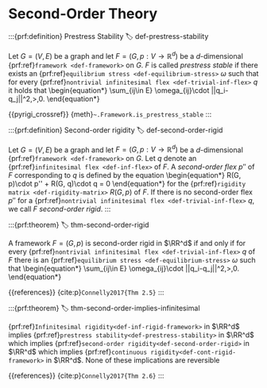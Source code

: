 # Second-Order Theory

:::{prf:definition} Prestress Stability
:label: def-prestress-stability

Let $G=(V,E)$ be a graph and let $F=(G, p:V\rightarrow \mathbb{R}^d)$ be a $d$-dimensional {prf:ref}`framework <def-framework>` on $G$. $F$ is called _prestress stable_ if there exists an {prf:ref}`equilibrium stress <def-equilibrium-stress>` $\omega$ such that for every {prf:ref}`nontrivial infinitesimal flex <def-trivial-inf-flex>` $q$ it holds that
\begin{equation*}
\sum_{ij\in E} \omega_{ij}\cdot ||q_i-q_j||^2\,>\,0.
\end{equation*} 

{{pyrigi_crossref}} {meth}`~.Framework.is_prestress_stable`
:::


:::{prf:definition} Second-order rigidity
:label: def-second-order-rigid

Let $G=(V,E)$ be a graph and let $F=(G, p:V\rightarrow \mathbb{R}^d)$ be a $d$-dimensional {prf:ref}`framework <def-framework>` on $G$. Let $q$ denote an {prf:ref}`infinitesimal flex <def-inf-flex>` of $F$. A _second-order flex_ $p''$ of $F$ corresponding to $q$ is defined by the equation
\begin{equation*}
R(G, p)\cdot p'' + R(G, q)\cdot q = 0
\end{equation*} 
for the {prf:ref}`rigidity matrix <def-rigidity-matrix>` $R(G, p)$ of $F$. If there is no second-order flex $p''$ for a {prf:ref}`nontrivial infinitesimal flex <def-trivial-inf-flex>` $q$, we call $F$ _second-order rigid_.
:::


:::{prf:theorem}
:label: thm-second-order-rigid

A framework $F=(G,p)$ is second-order rigid in $\RR^d$ if and only if for every {prf:ref}`nontrivial infinitesimal flex <def-trivial-inf-flex>` $q$ of $F$ there is an {prf:ref}`equilibrium stress <def-equilibrium-stress>` $\omega$ such that 
\begin{equation*}
\sum_{ij\in E} \omega_{ij}\cdot ||q_i-q_j||^2\,>\,0.
\end{equation*} 

{{references}} {cite:p}`Connelly2017{Thm 2.5}`
:::


:::{prf:theorem}
:label: thm-second-order-implies-infinitesimal

{prf:ref}`Infinitesimal rigidity<def-inf-rigid-framework>` in $\RR^d$ implies {prf:ref}`prestress stability<def-prestress-stability>` in $\RR^d$ which implies {prf:ref}`second-order rigidity<def-second-order-rigid>` in $\RR^d$ which implies {prf:ref}`continuous rigidity<def-cont-rigid-framework>` in $\RR^d$. None of these implications are reversible

{{references}} {cite:p}`Connelly2017{Thm 2.6}`
:::